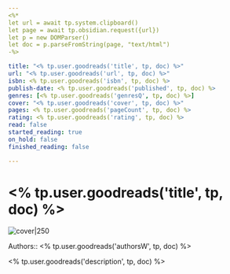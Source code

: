 ```yaml
---
<%*
let url = await tp.system.clipboard()
let page = await tp.obsidian.request({url})
let p = new DOMParser()
let doc = p.parseFromString(page, "text/html")
-%>

title: "<% tp.user.goodreads('title', tp, doc) %>"
url: "<% tp.user.goodreads('url', tp, doc) %>"
isbn: <% tp.user.goodreads('isbn', tp, doc) %>
publish-date: <% tp.user.goodreads('published', tp, doc) %>
genres: [<% tp.user.goodreads('genresQ', tp, doc) %>]
cover: "<% tp.user.goodreads('cover', tp, doc) %>"
pages: <% tp.user.goodreads('pageCount', tp, doc) %>
rating: <% tp.user.goodreads('rating', tp, doc) %>
read: false
started_reading: true 
on_hold: false 
finished_reading: false

---
```

# <% tp.user.goodreads('title', tp, doc) %>

![cover|250](<% tp.user.goodreads('cover', tp, doc) %>)

Authors:: <% tp.user.goodreads('authorsW', tp, doc) %>

<% tp.user.goodreads('description', tp, doc) %>

